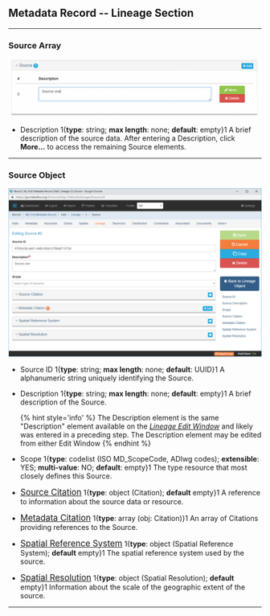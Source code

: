 ## Metadata Record -- Lineage Section
---

### Source Array

![Source Array](/assets/reference/edit-objects/metadata/lineage/source-array.png) 

 * <span class="md-element">Description</span> 1{**type**: string; **max length**: none; **default**: empty}1  A brief description of the source data.  After entering a <span class="md-element">Description</span>, click <strong class="btn btn-success btn-xs"> <i class="fa fa-pencil"> </i> More...</strong> to access the remaining <span class="md-panel">Source</span> elements.  
 
---
 
### Source Object

![Source Edit Window](/assets/reference/edit-objects/metadata/lineage/source-panel.png)

* <span class="md-element">Source ID</span> 1{**type**: string; **max length**: none; **default**: UUID}1  A alphanumeric string uniquely identifying the <span class="md-panel">Source</span>.  

* <span class="md-element">Description</span> <i class="fa fa-asterisk required" title="Required"></i> 1{**type**: string; **max length**: none; **default**: empty}1  A brief description of the <span class="md-panel">Source</span>.  
 
  {% hint style='info' %}
  The <span class="md-element">Description</span> element is the same "Description" element available on the *[Lineage Edit Window](../lineage-section.md)* and likely was entered in a preceding step.  The <span class="md-element">Description</span> element may be edited from either <span class="md-window">Edit Window</span>
  {% endhint %} 

* <span class="md-element">Scope</span> 1{**type**: codelist (ISO MD_ScopeCode, ADIwg codes); **extensible**: YES; **multi-value**: NO; **default**: empty}1  The type resource that most closely defines this <span class="md-panel">Source</span>. 


* [<span class="md-panel" style="font-size: larger">Source Citation</span>](sourceCitation-panel.md) 1{**type**: object (<span class="md-panel">Citation</span>); **default** empty}1   A reference to information about the source data or resource.

* [<span class="md-panel" style="font-size: larger">Metadata Citation</span>](metadataCitation-panel.md) 1{**type**: array (<span class="md-panel">obj: Citation</span>)}1  An array of <span class="md-panel">Citations</span> providing references to the <span class="md-panel">Source</span>.

* [<span class="md-panel" style="font-size: larger">Spatial Reference System</span>](referenceSystem-panel.md) 1{**type**: object (<span class="md-panel">Spatial Reference System</span>); **default** empty}1  The spatial reference system used by the source. 

* [<span class="md-panel" style="font-size: larger">Spatial Resolution</span>](spatialResolution-panel.md) 1{**type**: object (<span class="md-panel">Spatial Resolution</span>); **default** empty}1  Information about the scale of the geographic extent of the source. 

---
